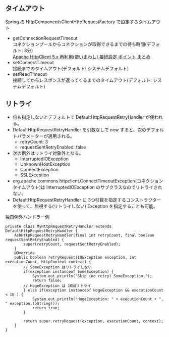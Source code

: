 
## タイムアウト

Spring の HttpComponentsClientHttpRequestFactory で設定するタイムアウト

* getConnectionRequestTimeout  
  コネクションプールからコネクションが取得できるまでの待ち時間(デフォルト: 3分)  
  [Apache HttpClient 5.x 再利用(使いまわし) 接続設定 ポイント まとめ](https://qiita.com/gosshys/items/df1ea26ba2e8c0860ae4#requestconfig)
* setConnectTimeout  
  接続までのタイムアウト(デフォルト: システムデフォルト)
* setReadTimeout  
  接続してからレスポンスが返ってくるまでのタイムアウト(デフォルト: システムデフォルト)

## リトライ

* 何も指定しないとデフォルトで DefaultHttpRequestRetryHandler が使われる。
* DefaultHttpRequestRetryHandler を引数なしで new すると、次のデフォルトパラメーターが適用される。
  * retryCount: 3
  * requestSentRetryEnabled: false
* 次の例外はリトライ対象外となる。
  * InterruptedIOException
  * UnknownHostException
  * ConnectException
  * SSLException
* org.apache.commons.httpclient.ConnectTimeoutException(コネクションタイムアウト)は InterruptedIOException のサブクラスなのでリトライされない。
* DefaultHttpRequestRetryHandler に 3つ引数を指定するコンストラクターを使って、無視する(リトライしない) Exception を指定することも可能。


独自例外ハンドラー例

```
private class MyHttpRequestRetryHandler extends DefaultHttpRequestRetryHandler {
    AshHttpRequestRetryHandler(final int retryCount, final boolean requestSentRetryEnabled) {
        super(retryCount, requestSentRetryEnabled);
    }
    @Override
    public boolean retryRequest(IOException exception, int executionCount, HttpContext context) {
        // SomeException はリトライしない
        if(exception instanceof SomeException) {
            System.out.println("Skip (no retry) SomeException.");
            return false;
        // HogeException は 10回リトライ
        } else if(exception instanceof HogeException && executionCount < 10 ) {
            System.out.println("HogeException: " + executionCount + ", " exception.toString());
            return true;
        }

        return super.retryRequest(exception, executionCount, context);
    }
}
```

